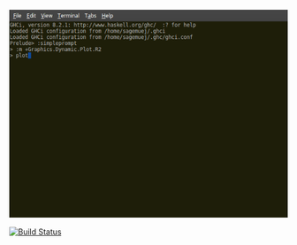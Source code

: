 ![Short demo of the interactive features this library offers](images/examples/HelloWorld.gif)


[![Build Status](https://travis-ci.org/leftaroundabout/dynamic-plot.svg?branch=master)](https://travis-ci.org/leftaroundabout/dynamic-plot)

